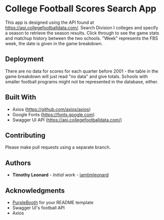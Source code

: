 # College Football Scores Search App

This app is designed using the API found at https://api.collegefootballdata.com/. Search Division I colleges and specify a season to retrieve the season results. Click through to see the game stats and matchup history between the two schools.
"Week" represents the FBS week, the date is given in the game breakdown.

## Deployment

There are no data for scores for each quarter before 2001 - the table in the game breakdown will just read "no data" and give totals. Schools with smaller football programs might not be represented in the database, either.

## Built With

* Axios (https://github.com/axios/axios)
* Google Fonts (https://fonts.google.com)
* Swagger UI API (https://api.collegefootballdata.com/)

## Contributing

Please make pull requests using a separate branch.


## Authors

* **Timothy Leonard** - *Initial work* - [iamtimleonard](https://github.com/iamtimleonard)

## Acknowledgments

* [PurpleBooth](https://gitbu.com/PurpleBooth) for your README template
* Swagger UI's football API
* Axios
